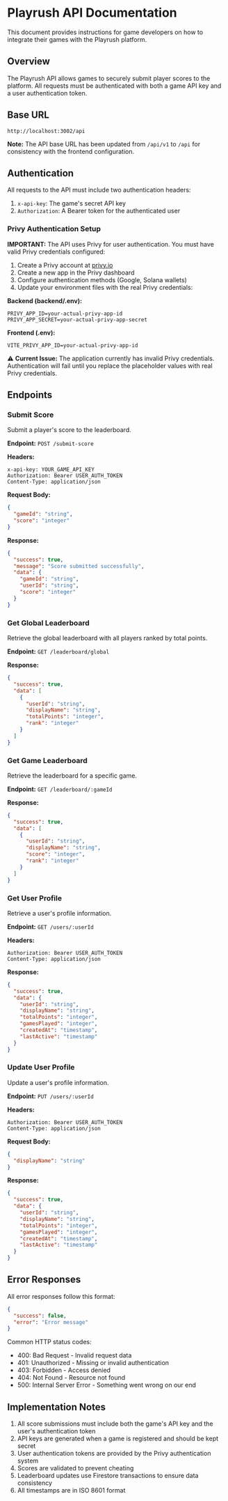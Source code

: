# Playrush API Documentation

This document provides instructions for game developers on how to integrate their games with the Playrush platform.

## Overview

The Playrush API allows games to securely submit player scores to the platform. All requests must be authenticated with both a game API key and a user authentication token.

## Base URL

```
http://localhost:3002/api
```

**Note:** The API base URL has been updated from `/api/v1` to `/api` for consistency with the frontend configuration.

## Authentication

All requests to the API must include two authentication headers:

1. `x-api-key`: The game's secret API key
2. `Authorization`: A Bearer token for the authenticated user

### Privy Authentication Setup

**IMPORTANT:** The API uses Privy for user authentication. You must have valid Privy credentials configured:

1. Create a Privy account at [privy.io](https://privy.io)
2. Create a new app in the Privy dashboard
3. Configure authentication methods (Google, Solana wallets)
4. Update your environment files with the real Privy credentials:

**Backend (backend/.env):**
```env
PRIVY_APP_ID=your-actual-privy-app-id
PRIVY_APP_SECRET=your-actual-privy-app-secret
```

**Frontend (.env):**
```env
VITE_PRIVY_APP_ID=your-actual-privy-app-id
```

⚠️ **Current Issue:** The application currently has invalid Privy credentials. Authentication will fail until you replace the placeholder values with real Privy credentials.

## Endpoints

### Submit Score

Submit a player's score to the leaderboard.

**Endpoint:** `POST /submit-score`

**Headers:**
```
x-api-key: YOUR_GAME_API_KEY
Authorization: Bearer USER_AUTH_TOKEN
Content-Type: application/json
```

**Request Body:**
```json
{
  "gameId": "string",
  "score": "integer"
}
```

**Response:**
```json
{
  "success": true,
  "message": "Score submitted successfully",
  "data": {
    "gameId": "string",
    "userId": "string",
    "score": "integer"
  }
}
```

### Get Global Leaderboard

Retrieve the global leaderboard with all players ranked by total points.

**Endpoint:** `GET /leaderboard/global`

**Response:**
```json
{
  "success": true,
  "data": [
    {
      "userId": "string",
      "displayName": "string",
      "totalPoints": "integer",
      "rank": "integer"
    }
  ]
}
```

### Get Game Leaderboard

Retrieve the leaderboard for a specific game.

**Endpoint:** `GET /leaderboard/:gameId`

**Response:**
```json
{
  "success": true,
  "data": [
    {
      "userId": "string",
      "displayName": "string",
      "score": "integer",
      "rank": "integer"
    }
  ]
}
```

### Get User Profile

Retrieve a user's profile information.

**Endpoint:** `GET /users/:userId`

**Headers:**
```
Authorization: Bearer USER_AUTH_TOKEN
Content-Type: application/json
```

**Response:**
```json
{
  "success": true,
  "data": {
    "userId": "string",
    "displayName": "string",
    "totalPoints": "integer",
    "gamesPlayed": "integer",
    "createdAt": "timestamp",
    "lastActive": "timestamp"
  }
}
```

### Update User Profile

Update a user's profile information.

**Endpoint:** `PUT /users/:userId`

**Headers:**
```
Authorization: Bearer USER_AUTH_TOKEN
Content-Type: application/json
```

**Request Body:**
```json
{
  "displayName": "string"
}
```

**Response:**
```json
{
  "success": true,
  "data": {
    "userId": "string",
    "displayName": "string",
    "totalPoints": "integer",
    "gamesPlayed": "integer",
    "createdAt": "timestamp",
    "lastActive": "timestamp"
  }
}
```

## Error Responses

All error responses follow this format:

```json
{
  "success": false,
  "error": "Error message"
}
```

Common HTTP status codes:
- 400: Bad Request - Invalid request data
- 401: Unauthorized - Missing or invalid authentication
- 403: Forbidden - Access denied
- 404: Not Found - Resource not found
- 500: Internal Server Error - Something went wrong on our end

## Implementation Notes

1. All score submissions must include both the game's API key and the user's authentication token
2. API keys are generated when a game is registered and should be kept secret
3. User authentication tokens are provided by the Privy authentication system
4. Scores are validated to prevent cheating
5. Leaderboard updates use Firestore transactions to ensure data consistency
6. All timestamps are in ISO 8601 format